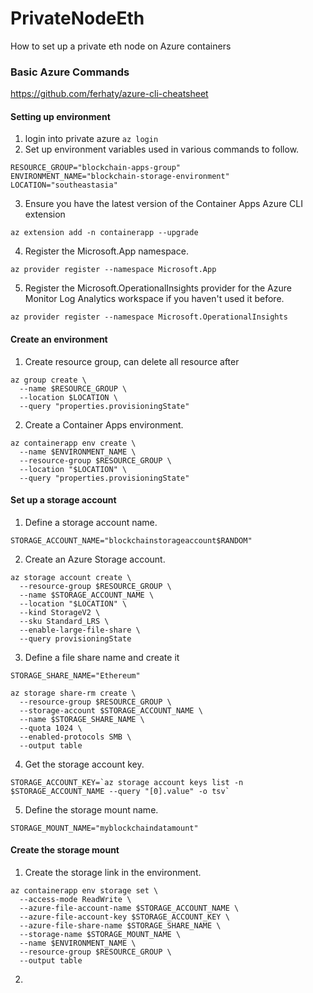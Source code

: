 # PrivateNodeEth
How to set up a private eth node on Azure containers

### Basic Azure Commands

https://github.com/ferhaty/azure-cli-cheatsheet


#### Setting up environment

1. login into private azure
```az login```
2. Set up environment variables used in various commands to follow.
```
RESOURCE_GROUP="blockchain-apps-group"
ENVIRONMENT_NAME="blockchain-storage-environment"
LOCATION="southeastasia"
```
3. Ensure you have the latest version of the Container Apps Azure CLI extension
```
az extension add -n containerapp --upgrade
```
4. Register the Microsoft.App namespace.
```
az provider register --namespace Microsoft.App
```
5. Register the Microsoft.OperationalInsights provider for the Azure Monitor Log Analytics workspace if you haven't used it before.
```
az provider register --namespace Microsoft.OperationalInsights
```

#### Create an environment
1. Create resource group, can delete all resource after
```
az group create \
  --name $RESOURCE_GROUP \
  --location $LOCATION \
  --query "properties.provisioningState"
```
2. Create a Container Apps environment.
```
az containerapp env create \
  --name $ENVIRONMENT_NAME \
  --resource-group $RESOURCE_GROUP \
  --location "$LOCATION" \
  --query "properties.provisioningState"
```

#### Set up a storage account
1. Define a storage account name.
```
STORAGE_ACCOUNT_NAME="blockchainstorageaccount$RANDOM"
```
2. Create an Azure Storage account.
```
az storage account create \
  --resource-group $RESOURCE_GROUP \
  --name $STORAGE_ACCOUNT_NAME \
  --location "$LOCATION" \
  --kind StorageV2 \
  --sku Standard_LRS \
  --enable-large-file-share \
  --query provisioningState
```
3. Define a file share name and create it
```
STORAGE_SHARE_NAME="Ethereum"

az storage share-rm create \
  --resource-group $RESOURCE_GROUP \
  --storage-account $STORAGE_ACCOUNT_NAME \
  --name $STORAGE_SHARE_NAME \
  --quota 1024 \
  --enabled-protocols SMB \
  --output table
```

4. Get the storage account key.
```
STORAGE_ACCOUNT_KEY=`az storage account keys list -n $STORAGE_ACCOUNT_NAME --query "[0].value" -o tsv`
```

5. Define the storage mount name.
```
STORAGE_MOUNT_NAME="myblockchaindatamount"
```

#### Create the storage mount
1. Create the storage link in the environment.
```
az containerapp env storage set \
  --access-mode ReadWrite \
  --azure-file-account-name $STORAGE_ACCOUNT_NAME \
  --azure-file-account-key $STORAGE_ACCOUNT_KEY \
  --azure-file-share-name $STORAGE_SHARE_NAME \
  --storage-name $STORAGE_MOUNT_NAME \
  --name $ENVIRONMENT_NAME \
  --resource-group $RESOURCE_GROUP \
  --output table
```

2. 


